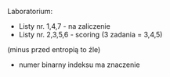 Laboratorium:
- Listy nr. 1,4,7 - na zaliczenie
- Listy nr. 2,3,5,6 - scoring (3 zadania = 3,4,5)

(minus przed entropią to źle)
- numer binarny indeksu ma znaczenie 